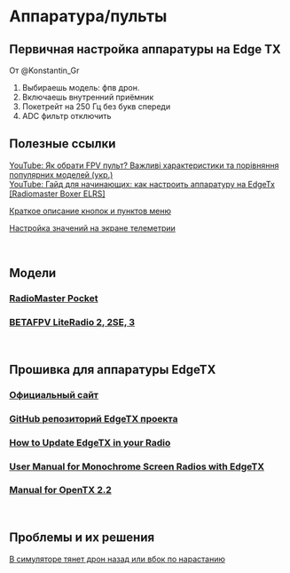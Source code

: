 # Аппаратура/пульты

## Первичная настройка аппаратуры на Edge TX 
От @Konstantin_Gr  
1. Выбираешь модель: фпв дрон.
2. Включаешь внутренний приёмник
3. Покетрейт на 250 Гц без букв спереди
4. ADC фильтр отключить

## Полезные ссылки
[YouTube: Як обрати FPV пульт? Важливі характеристики та порівняння популярних моделей (укр.)](https://www.youtube.com/watch?v=qiWAyCWUw50)  
[YouTube: Гайд для начинающих: как настроить аппаратуру на EdgeTx [Radiomaster Boxer ELRS]](https://www.youtube.com/watch?v=wU67j2G5Ibg)

[Краткое описание кнопок и пунктов меню](EdgeTX_Menu.md)

[Настройка значений на экране телеметрии](TelemetryConfig.md)

&nbsp;
&nbsp;
&nbsp;

## Модели
### [RadioMaster Pocket](RadioMaster_Pocket/README.md)
### [BETAFPV LiteRadio 2, 2SE, 3](BETAFPV_LiteRadio/README.md)

&nbsp;
&nbsp;
&nbsp;

## Прошивка для аппаратуры EdgeTX
### [Официальный сайт](https://edgetx.org/)
### [GitHub репозиторий EdgeTX проекта](https://github.com/EdgeTX/edgetx)
### [How to Update EdgeTX in your Radio](https://oscarliang.com/flash-edgetx/)
### [User Manual for Monochrome Screen Radios with EdgeTX](https://github.com/EdgeTX/edgetx-user-manual/tree/2.7/b-and-w-radios)
### [Manual for OpenTX 2.2](https://doc.open-tx.org/manual-for-opentx-2-2)

&nbsp;
&nbsp;
&nbsp;

## Проблемы и их решения
[В симуляторе тянет дрон назад или вбок по нарастанию](DriftInSimulator.md)
